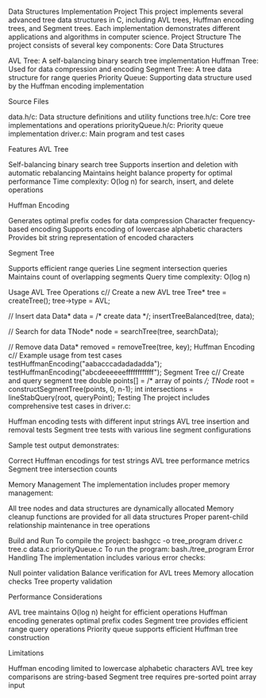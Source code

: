 Data Structures Implementation Project
This project implements several advanced tree data structures in C, including AVL trees, Huffman encoding trees, and Segment trees. Each implementation demonstrates different applications and algorithms in computer science.
Project Structure
The project consists of several key components:
Core Data Structures

AVL Tree: A self-balancing binary search tree implementation
Huffman Tree: Used for data compression and encoding
Segment Tree: A tree data structure for range queries
Priority Queue: Supporting data structure used by the Huffman encoding implementation

Source Files

data.h/c: Data structure definitions and utility functions
tree.h/c: Core tree implementations and operations
priorityQueue.h/c: Priority queue implementation
driver.c: Main program and test cases

Features
AVL Tree

Self-balancing binary search tree
Supports insertion and deletion with automatic rebalancing
Maintains height balance property for optimal performance
Time complexity: O(log n) for search, insert, and delete operations

Huffman Encoding

Generates optimal prefix codes for data compression
Character frequency-based encoding
Supports encoding of lowercase alphabetic characters
Provides bit string representation of encoded characters

Segment Tree

Supports efficient range queries
Line segment intersection queries
Maintains count of overlapping segments
Query time complexity: O(log n)

Usage
AVL Tree Operations
c// Create a new AVL tree
Tree* tree = createTree();
tree->type = AVL;

// Insert data
Data* data = /* create data */;
insertTreeBalanced(tree, data);

// Search for data
TNode* node = searchTree(tree, searchData);

// Remove data
Data* removed = removeTree(tree, key);
Huffman Encoding
c// Example usage from test cases
testHuffmanEncoding("aabacccadadadadda");
testHuffmanEncoding("abcdeeeeeeffffffffffff");
Segment Tree
c// Create and query segment tree
double points[] = /* array of points */;
TNode* root = constructSegmentTree(points, 0, n-1);
int intersections = lineStabQuery(root, queryPoint);
Testing
The project includes comprehensive test cases in driver.c:

Huffman encoding tests with different input strings
AVL tree insertion and removal tests
Segment tree tests with various line segment configurations

Sample test output demonstrates:

Correct Huffman encodings for test strings
AVL tree performance metrics
Segment tree intersection counts

Memory Management
The implementation includes proper memory management:

All tree nodes and data structures are dynamically allocated
Memory cleanup functions are provided for all data structures
Proper parent-child relationship maintenance in tree operations

Build and Run
To compile the project:
bashgcc -o tree_program driver.c tree.c data.c priorityQueue.c
To run the program:
bash./tree_program
Error Handling
The implementation includes various error checks:

Null pointer validation
Balance verification for AVL trees
Memory allocation checks
Tree property validation

Performance Considerations

AVL tree maintains O(log n) height for efficient operations
Huffman encoding generates optimal prefix codes
Segment tree provides efficient range query operations
Priority queue supports efficient Huffman tree construction

Limitations

Huffman encoding limited to lowercase alphabetic characters
AVL tree key comparisons are string-based
Segment tree requires pre-sorted point array input
